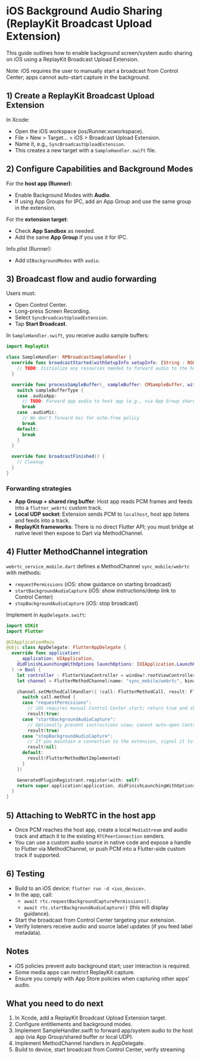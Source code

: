 # iOS Background Audio Sharing (ReplayKit Broadcast Upload Extension)

This guide outlines how to enable background screen/system audio sharing on iOS using a ReplayKit Broadcast Upload Extension.

Note: iOS requires the user to manually start a broadcast from Control Center; apps cannot auto-start capture in the background.

## 1) Create a ReplayKit Broadcast Upload Extension

In Xcode:
- Open the iOS workspace (ios/Runner.xcworkspace).
- File > New > Target... > iOS > Broadcast Upload Extension.
- Name it, e.g., `SyncBroadcastUploadExtension`.
- This creates a new target with a `SampleHandler.swift` file.

## 2) Configure Capabilities and Background Modes

For the **host app (Runner)**:
- Enable Background Modes with **Audio**.
- If using App Groups for IPC, add an App Group and use the same group in the extension.

For the **extension target**:
- Check **App Sandbox** as needed.
- Add the same **App Group** if you use it for IPC.

Info.plist (Runner):
- Add `UIBackgroundModes` with `audio`.

## 3) Broadcast flow and audio forwarding

Users must:
- Open Control Center.
- Long-press Screen Recording.
- Select `SyncBroadcastUploadExtension`.
- Tap **Start Broadcast**.

In `SampleHandler.swift`, you receive audio sample buffers:

```swift
import ReplayKit

class SampleHandler: RPBroadcastSampleHandler {
  override func broadcastStarted(withSetupInfo setupInfo: [String : NSObject]?) {
    // TODO: Initialize any resources needed to forward audio to the host app
  }

  override func processSampleBuffer(_ sampleBuffer: CMSampleBuffer, with sampleBufferType: RPSampleBufferType) {
    switch sampleBufferType {
    case .audioApp:
      // TODO: Forward app audio to host app (e.g., via App Group shared memory or local UDP socket)
      break
    case .audioMic:
      // We don't forward mic for echo-free policy
      break
    default:
      break
    }
  }

  override func broadcastFinished() {
    // Cleanup
  }
}
```

### Forwarding strategies
- **App Group + shared ring buffer**: Host app reads PCM frames and feeds into a `flutter_webrtc` custom track.
- **Local UDP socket**: Extension sends PCM to `localhost`, host app listens and feeds into a track.
- **ReplayKit frameworks**: There is no direct Flutter API; you must bridge at native level then expose to Dart via MethodChannel.

## 4) Flutter MethodChannel integration

`webrtc_service_mobile.dart` defines a MethodChannel `sync_mobile/webrtc` with methods:
- `requestPermissions` (iOS: show guidance on starting broadcast)
- `startBackgroundAudioCapture` (iOS: show instructions/deep link to Control Center)
- `stopBackgroundAudioCapture` (iOS: stop broadcast)

Implement in `AppDelegate.swift`:

```swift
import UIKit
import Flutter

@UIApplicationMain
@objc class AppDelegate: FlutterAppDelegate {
  override func application(
    _ application: UIApplication,
    didFinishLaunchingWithOptions launchOptions: [UIApplication.LaunchOptionsKey: Any]?
  ) -> Bool {
    let controller : FlutterViewController = window?.rootViewController as! FlutterViewController
    let channel = FlutterMethodChannel(name: "sync_mobile/webrtc", binaryMessenger: controller.binaryMessenger)

    channel.setMethodCallHandler({ (call: FlutterMethodCall, result: FlutterResult) -> Void in
      switch call.method {
      case "requestPermissions":
        // iOS requires manual Control Center start; return true and show guidance in UI
        result(true)
      case "startBackgroundAudioCapture":
        // Optionally present instructions view; cannot auto-open Control Center
        result(true)
      case "stopBackgroundAudioCapture":
        // If you maintain a connection to the extension, signal it to stop
        result(nil)
      default:
        result(FlutterMethodNotImplemented)
      }
    })

    GeneratedPluginRegistrant.register(with: self)
    return super.application(application, didFinishLaunchingWithOptions: launchOptions)
  }
}
```

## 5) Attaching to WebRTC in the host app
- Once PCM reaches the host app, create a local `MediaStream` and audio track and attach it to the existing `RTCPeerConnection` senders.
- You can use a custom audio source in native code and expose a handle to Flutter via MethodChannel, or push PCM into a Flutter-side custom track if supported.

## 6) Testing
- Build to an iOS device: `flutter run -d <ios_device>`.
- In the app, call:
  - `await rtc.requestBackgroundCapturePermissions()`.
  - `await rtc.startBackgroundAudioCapture()` (this will display guidance).
- Start the broadcast from Control Center targeting your extension.
- Verify listeners receive audio and source label updates (if you feed label metadata).

## Notes
- iOS policies prevent auto background start; user interaction is required.
- Some media apps can restrict ReplayKit capture.
- Ensure you comply with App Store policies when capturing other apps' audio.

## What you need to do next

1. In Xcode, add a ReplayKit Broadcast Upload Extension target.
2. Configure entitlements and background modes.
3. Implement SampleHandler.swift to forward app/system audio to the host app (via App Group/shared buffer or local UDP).
4. Implement MethodChannel handlers in AppDelegate.
5. Build to device, start broadcast from Control Center, verify streaming